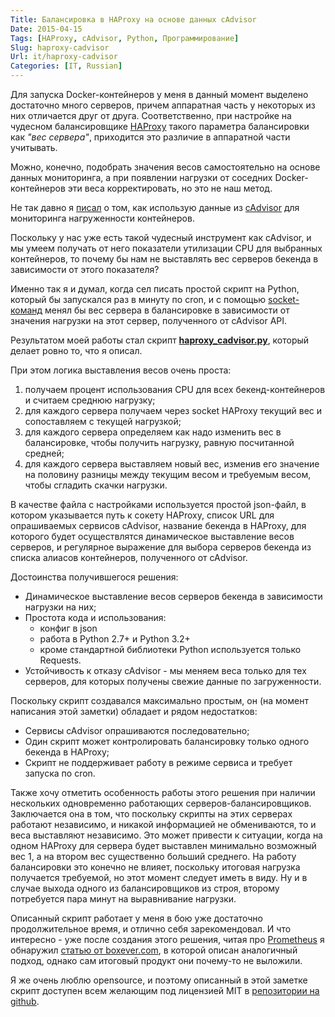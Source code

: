 ```yaml
---
Title: Балансировка в HAProxy на основе данных cAdvisor
Date: 2015-04-15
Tags: [HAProxy, cAdvisor, Python, Программирование]
Slug: haproxy-cadvisor
Url: it/haproxy-cadvisor
Categories: [IT, Russian]
---
```


Для запуска Docker-контейнеров у меня в данный момент выделено достаточно много
серверов, причем аппаратная часть у некоторых из них отличается
друг от друга. Соответственно, при настройке на чудесном балансировщике
[HAProxy](http://www.haproxy.org/) такого параметра балансировки
как *"вес сервера"*, приходится это различие в аппаратной части учитывать.

Можно, конечно, подобрать значения весов самостоятельно на основе
данных мониторинга, а при появлении нагрузки от соседних Docker-контейнеров
эти веса корректировать, но это не наш метод.

Не так давно я [писал](/it/check-cadvisor) о том, как использую данные из
[cAdvisor](https://github.com/google/cadvisor) для мониторинга нагруженности
контейнеров.

Поскольку у нас уже есть такой чудесный инструмент как cAdvisor, и мы умеем
получать от него показатели утилизации CPU для выбранных контейнеров, то почему
бы нам не выставлять вес серверов бекенда в зависимости от этого показателя?

Именно так я и думал, когда сел писать простой скрипт на Python,
который бы запускался раз в минуту по cron, и с помощью
[socket-команд](http://cbonte.github.io/haproxy-dconv/configuration-1.4.html#9.2)
менял бы вес сервера в балансировке в зависимости от значения нагрузки
на этот сервер, полученного от cAdvisor API.

Результатом моей работы стал скрипт **[haproxy_cadvisor.py](https://github.com/abulimov/haproxy-cadvisor)**,
который делает ровно то, что я описал.

При этом логика выставления весов очень проста:

1. получаем процент использования CPU для всех бекенд-контейнеров и
считаем среднюю нагрузку;
2. для каждого сервера получаем через socket HAProxy текущий вес и
сопоставляем с текущей нагрузкой;
3. для каждого сервера определяем как надо изменить вес в балансировке,
чтобы получить нагрузку, равную посчитанной средней;
4. для каждого сервера выставляем новый вес, изменив его значение на половину
разницы между текущим весом и требуемым весом, чтобы сгладить скачки нагрузки.

В качестве файла с настройками используется простой json-файл, в котором
указывается путь к сокету HAProxy, список URL для опрашиваемых сервисов cAdvisor,
название бекенда в HAProxy, для которого будет осуществлятся динамическое
выставление весов серверов, и регулярное выражение для выбора серверов бекенда из
списка алиасов контейнеров, полученного от cAdvisor.

Достоинства получившегося решения:

* Динамическое выставление весов серверов бекенда в зависимости
нагрузки на них;
* Простота кода и использования:
    - конфиг в json
    - работа в Python 2.7+ и Python 3.2+
    - кроме стандартной библиотеки Python используется только Requests.
* Устойчивость к отказу cAdvisor - мы меняем веса только для тех серверов, для
которых получены свежие данные по загруженности.

Поскольку скрипт создавался максимально простым, он (на момент написания этой
заметки) обладает и рядом недостатков:

* Сервисы cAdvisor опрашиваются последовательно;
* Один скрипт может контролировать балансировку только одного бекенда в HAProxy;
* Скрипт не поддерживает работу в режиме сервиса и требует запуска по cron.

Также хочу отметить особенность работы этого решения при наличии нескольких
одновременно работающих серверов-балансировщиков. Заключается она в том,
что поскольку скрипты на этих серверах работают независимо, и никакой
информацией не обмениваются, то и веса выставляют независимо. Это может
привести к ситуации, когда на одном HAProxy для сервера будет выставлен
минимально возможный вес 1, а на втором вес существенно больший среднего.
На работу балансировки это конечно не влияет, поскольку итоговая нагрузка
получается требуемой, но этот момент следует иметь в виду.
Ну и в случае выхода одного из балансировщиков из строя, второму потребуется
пара минут на выравнивание нагрузки.

Описанный скрипт работает у меня в бою уже достаточно продолжительное время,
и отлично себя зарекомендовал. И что интересно - уже после создания этого
решения, читая про [Prometheus](http://prometheus.io/) я обнаружил
[статью от boxever.com](http://www.boxever.com/balancing-based-on-utilisation-with-haproxy),
в которой описан аналогичный подход, однако сам итоговый продукт они
почему-то не выложили.

Я же очень люблю opensource, и поэтому описанный в этой заметке скрипт доступен
всем желающим под лицензией MIT в [репозитории на github](https://github.com/abulimov/haproxy-cadvisor).
